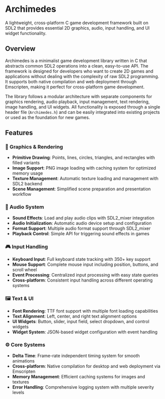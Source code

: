 # Archimedes

A lightweight, cross-platform C game development framework built on SDL2 that provides essential 2D graphics, audio, input handling, and UI widget functionality.

## Overview

Archimedes is a minimalist game development library written in C that abstracts common SDL2 operations into a clean, easy-to-use API. The framework is designed for developers who want to create 2D games and applications without dealing with the complexity of raw SDL2 programming. It supports both native compilation and web deployment through Emscripten, making it perfect for cross-platform game development.

The library follows a modular architecture with separate components for graphics rendering, audio playback, input management, text rendering, image handling, and UI widgets. All functionality is exposed through a single header file (`Archimedes.h`) and can be easily integrated into existing projects or used as the foundation for new games.

## Features

### 🎨 Graphics & Rendering
- **Primitive Drawing**: Points, lines, circles, triangles, and rectangles with filled variants
- **Image Support**: PNG image loading with caching system for optimized memory usage
- **Texture Management**: Automatic texture loading and management with SDL2 backend
- **Scene Management**: Simplified scene preparation and presentation workflow

### 🎵 Audio System
- **Sound Effects**: Load and play audio clips with SDL2_mixer integration
- **Audio Initialization**: Automatic audio device setup and configuration
- **Format Support**: Multiple audio format support through SDL2_mixer
- **Playback Control**: Simple API for triggering sound effects in games

### 🎮 Input Handling
- **Keyboard Input**: Full keyboard state tracking with 350+ key support
- **Mouse Support**: Complete mouse input including position, buttons, and scroll wheel
- **Event Processing**: Centralized input processing with easy state queries
- **Cross-platform**: Consistent input handling across different operating systems

### 🖼️ Text & UI
- **Font Rendering**: TTF font support with multiple font loading capabilities
- **Text Alignment**: Left, center, and right text alignment options
- **UI Widgets**: Button, slider, input field, select dropdown, and control widgets
- **Widget System**: JSON-based widget configuration with event handling

### ⚙️ Core Systems
- **Delta Time**: Frame-rate independent timing system for smooth animations
- **Cross-platform**: Native compilation for desktop and web deployment via Emscripten
- **Memory Management**: Efficient caching systems for images and textures
- **Error Handling**: Comprehensive logging system with multiple severity levels
